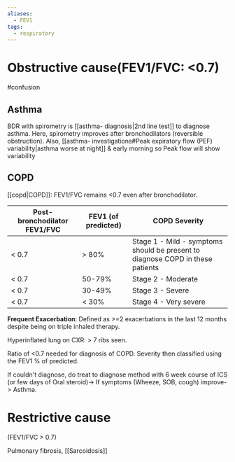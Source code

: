 ```yaml
---
aliases:
  - FEV1
tags:
  - respiratory
---
```

# Obstructive cause(FEV1/FVC: <0.7)
#confusion 
## Asthma
BDR with spirometry is [[asthma- diagnosis|2nd line test]] to diagnose asthma. Here, spirometry improves after bronchodilators (reversible obstruction).
Also, [[asthma- investigations#Peak expiratory flow (PEF) variability|asthma worse at night]] & early morning so Peak flow will show variability
## COPD
[[copd|COPD]]: FEV1/FVC remains <0.7 even after bronchodilator.

| Post-bronchodilator FEV1/FVC | FEV1 (of predicted) | COPD Severity                                                                  |
| ---------------------------- | ------------------- | ------------------------------------------------------------------------------ |
| < 0.7                        | > 80%               | Stage 1 - Mild - symptoms should be present to diagnose COPD in these patients |
| < 0.7                        | 50-79%              | Stage 2 - Moderate                                                             |
| < 0.7                        | 30-49%              | Stage 3 - Severe                                                               |
| < 0.7                        | < 30%               | Stage 4 - Very severe                                                          |
**Frequent Exacerbation**: Defined as >=2 exacerbations in the last 12 months despite being on triple inhaled therapy. 

Hyperinflated lung on CXR: > 7 ribs seen.

Ratio of <0.7 needed for diagnosis of COPD. 
Severity then classified using the FEV1 % of predicted.

If couldn't diagnose, do treat to diagnose method with 6 week course of ICS (or few days of Oral steroid)-> If symptoms (Wheeze, SOB, cough) improve-> Asthma.

# Restrictive cause
(FEV1/FVC > 0.7)

Pulmonary fibrosis, [[Sarcoidosis]]